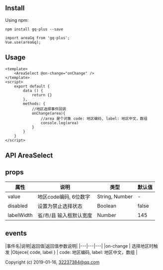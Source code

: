 ## Install

Using npm:
```
npm install gq-plus --save

import areaGq from 'gq-plus';
Vue.use(areaGq);

```

## Usage

```vue
<template>
    <AreaSelect @on-change="onChange" />
</template>
<script>
    export default {
        data () {
            return {}
        },
        methods: {
        	//地区选择事件回调
        	onChange(area){
        		//area 是个对象 code: 地区编码, label: 地区中文，数组
        		console.log(area)
        	}
        }
    }
</script>
```

## API AreaSelect
## props
|属性|说明|类型|默认值|
|---|---|---|---|
|value |  地区code编码, 6位数字  |String, Number |  -  |
|disabled |  设置为禁止选择状态  |Boolean |  false  |
|labelWidth |  省/市/县 输入框默认宽度  |Number |  145 |

## events
|事件名|说明|返回值|返回值参数说明|
|---|---|---|
|on-change |  选择地区时触发  |Objece{ code, label } | code: 地区编码, label: 地区中文，数组 |

Copyright (c) 2019-01-16, 32237384@qq.com

